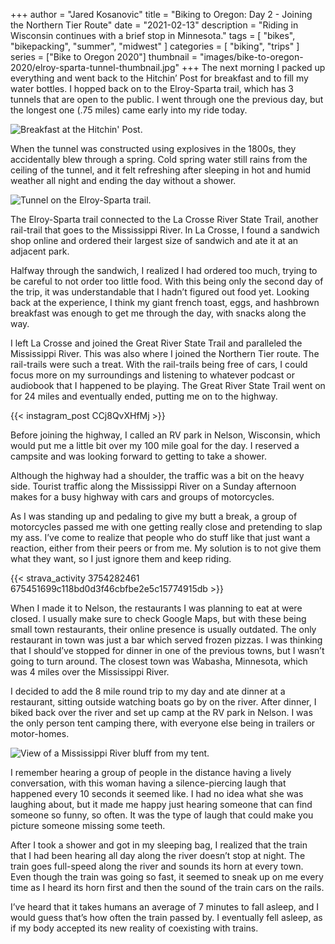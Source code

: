 +++
author = "Jared Kosanovic"
title = "Biking to Oregon: Day 2 - Joining the Northern Tier Route"
date = "2021-02-13"
description = "Riding in Wisconsin continues with a brief stop in Minnesota."
tags = [
    "bikes",
    "bikepacking",
    "summer",
    "midwest"
]
categories = [
    "biking",
    "trips"
]
series = ["Bike to Oregon 2020"]
thumbnail = "images/bike-to-oregon-2020/elroy-sparta-tunnel-thumbnail.jpg"
+++
The next morning I packed up everything and went back to the Hitchin’ Post for breakfast and to fill my water bottles.
I hopped back on to the Elroy-Sparta trail, which has 3 tunnels that are open to the public.
I went through one the previous day, but the longest one (.75 miles) came early into my ride today.

![Breakfast at the Hitchin' Post.](/images/bike-to-oregon-2020/giant-breakfast.jpg)

When the tunnel was constructed using explosives in the 1800s, they accidentally blew through a spring.
Cold spring water still rains from the ceiling of the tunnel, and it felt refreshing after sleeping in hot and humid weather all night and ending the day without a shower.

![Tunnel on the Elroy-Sparta trail.](/images/bike-to-oregon-2020/elroy-sparta-tunnel.jpg)

The Elroy-Sparta trail connected to the La Crosse River State Trail, another rail-trail that goes to the Mississippi River.
In La Crosse, I found a sandwich shop online and ordered their largest size of sandwich and ate it at an adjacent park.

Halfway through the sandwich, I realized I had ordered too much, trying to be careful to not order too little food.
With this being only the second day of the trip, it was understandable that I hadn’t figured out food yet.
Looking back at the experience, I think my giant french toast, eggs, and hashbrown breakfast was enough to get me through the day, with snacks along the way.

I left La Crosse and joined the Great River State Trail and paralleled the Mississippi River.
This was also where I joined the Northern Tier route.
The rail-trails were such a treat.
With the rail-trails being free of cars, I could focus more on my surroundings and listening to whatever podcast or audiobook that I happened to be playing.
The Great River State Trail went on for 24 miles and eventually ended, putting me on to the highway.

{{< instagram_post CCj8QvXHfMj >}}

Before joining the highway, I called an RV park in Nelson, Wisconsin, which would put me a little bit over my 100 mile goal for the day.
I reserved a campsite and was looking forward to getting to take a shower.

Although the highway had a shoulder, the traffic was a bit on the heavy side.
Tourist traffic along the Mississippi River on a Sunday afternoon makes for a busy highway with cars and groups of motorcycles.

As I was standing up and pedaling to give my butt a break, a group of motorcycles passed me with one getting really close and pretending to slap my ass.
I’ve come to realize that people who do stuff like that just want a reaction, either from their peers or from me.
My solution is to not give them what they want, so I just ignore them and keep riding.

{{< strava_activity 3754282461 675451699c118bd0d3f46cbfbe2e5c15774915db >}}

When I made it to Nelson, the restaurants I was planning to eat at were closed.
I usually make sure to check Google Maps, but with these being small town restaurants, their online presence is usually outdated.
The only restaurant in town was just a bar which served frozen pizzas.
I was thinking that I should’ve stopped for dinner in one of the previous towns, but I wasn’t going to turn around.
The closest town was Wabasha, Minnesota, which was 4 miles over the Mississippi River.

I decided to add the 8 mile round trip to my day and ate dinner at a restaurant, sitting outside watching boats go by on the river.
After dinner, I biked back over the river and set up camp at the RV park in Nelson.
I was the only person tent camping there, with everyone else being in trailers or motor-homes.

![View of a Mississippi River bluff from my tent.](/images/bike-to-oregon-2020/mississippi-bluff.jpg)

I remember hearing a group of people in the distance having a lively conversation, with this woman having a silence-piercing laugh that happened every 10 seconds it seemed like.
I had no idea what she was laughing about, but it made me happy just hearing someone that can find someone so funny, so often.
It was the type of laugh that could make you picture someone missing some teeth.

After I took a shower and got in my sleeping bag, I realized that the train that I had been hearing all day along the river doesn’t stop at night.
The train goes full-speed along the river and sounds its horn at every town.
Even though the train was going so fast, it seemed to sneak up on me every time as I heard its horn first and then the sound of the train cars on the rails.

I’ve heard that it takes humans an average of 7 minutes to fall asleep, and I would guess that’s how often the train passed by.
I eventually fell asleep, as if my body accepted its new reality of coexisting with trains.

